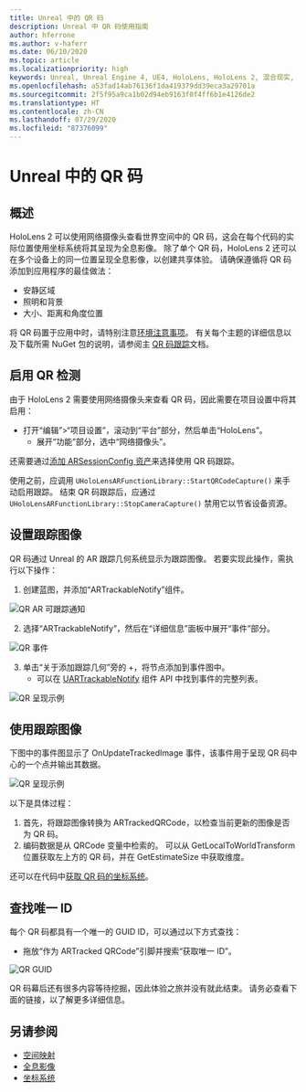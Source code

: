 ```yaml
---
title: Unreal 中的 QR 码
description: Unreal 中 QR 码使用指南
author: hferrone
ms.author: v-haferr
ms.date: 06/10/2020
ms.topic: article
ms.localizationpriority: high
keywords: Unreal, Unreal Engine 4, UE4, HoloLens, HoloLens 2, 混合现实, 开发, 功能, 文档, 指南, 全息影像, qr 码
ms.openlocfilehash: a53fad14ab76136f1da419379dd39eca3a29701a
ms.sourcegitcommit: 2f5f95a9ca1b02d94eb9163f0f4ff6b1e4126de2
ms.translationtype: HT
ms.contentlocale: zh-CN
ms.lasthandoff: 07/29/2020
ms.locfileid: "87376099"
---
```

# <a name="qr-codes-in-unreal"></a>Unreal 中的 QR 码

## <a name="overview"></a>概述

HoloLens 2 可以使用网络摄像头查看世界空间中的 QR 码，这会在每个代码的实际位置使用坐标系统将其呈现为全息影像。  除了单个 QR 码，HoloLens 2 还可以在多个设备上的同一位置呈现全息影像，以创建共享体验。 请确保遵循将 QR 码添加到应用程序的最佳做法：

- 安静区域
- 照明和背景
- 大小、距离和角度位置

将 QR 码置于应用中时，请特别注意[环境注意事项](environment-considerations-for-hololens.md)。 有关每个主题的详细信息以及下载所需 NuGet 包的说明，请参阅主 [QR 码跟踪](qr-code-tracking.md)文档。 

## <a name="enabling-qr-detection"></a>启用 QR 检测
由于 HoloLens 2 需要使用网络摄像头来查看 QR 码，因此需要在项目设置中将其启用：
- 打开“编辑”>“项目设置”，滚动到“平台”部分，然后单击“HoloLens”。
    + 展开“功能”部分，选中“网络摄像头”。  

还需要通过[添加 ARSessionConfig 资产](https://docs.microsoft.com/windows/mixed-reality/unreal-uxt-ch3#adding-the-session-asset)来选择使用 QR 码跟踪。

使用之前，应调用 `UHoloLensARFunctionLibrary::StartQRCodeCapture()` 来手动启用跟踪。 结束 QR 码跟踪后，应通过 `UHoloLensARFunctionLibrary::StopCameraCapture()` 禁用它以节省设备资源。 

## <a name="setting-up-a-tracked-image"></a>设置跟踪图像

QR 码通过 Unreal 的 AR 跟踪几何系统显示为跟踪图像。 若要实现此操作，需执行以下操作：
1. 创建蓝图，并添加“ARTrackableNotify”组件。

![QR AR 可跟踪通知](images/unreal-spatialmapping-artrackablenotify.PNG)

2. 选择“ARTrackableNotify”，然后在“详细信息”面板中展开“事件”部分。 

![QR 事件](images/unreal-spatialmapping-events.PNG)

3. 单击“关于添加跟踪几何”旁的 +，将节点添加到事件图中。
    - 可以在 [UARTrackableNotify](https://docs.unrealengine.com/API/Runtime/AugmentedReality/UARTrackableNotifyComponent/index.html) 组件 API 中找到事件的完整列表。 

![QR 呈现示例](images/unreal-qr-codes-tracked-geometry.png)

## <a name="using-a-tracked-image"></a>使用跟踪图像
下图中的事件图显示了 OnUpdateTrackedImage 事件，该事件用于呈现 QR 码中心的一个点并输出其数据。 

![QR 呈现示例](images/unreal-qr-render.PNG)

以下是具体过程：
1. 首先，将跟踪图像转换为 ARTrackedQRCode，以检查当前更新的图像是否为 QR 码。  
2. 编码数据是从 QRCode 变量中检索的。 可以从 GetLocalToWorldTransform 位置获取左上方的 QR 码，并在 GetEstimateSize 中获取维度。 

还可以在代码中[获取 QR 码的坐标系统](https://docs.microsoft.com/windows/mixed-reality/qr-code-tracking#getting-the-coordinate-system-for-a-qr-code)。

## <a name="finding-the-unique-id"></a>查找唯一 ID
每个 QR 码都具有一个唯一的 GUID ID，可以通过以下方式查找：
- 拖放“作为 ARTracked QRCode”引脚并搜索“获取唯一 ID”。

![QR GUID](images/unreal-qr-guid.PNG)

QR 码幕后还有很多内容等待挖掘，因此体验之旅并没有就此结束。 请务必查看下面的链接，以了解更多详细信息。

## <a name="see-also"></a>另请参阅
* [空间映射](spatial-mapping.md)
* [全息影像](hologram.md)
* [坐标系统](coordinate-systems.md)
